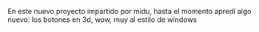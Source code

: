 En este nuevo proyecto impartido por midu, hasta el momento apredí algo nuevo:
los botones en 3d, wow, muy al estilo de windows
